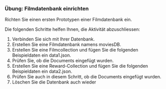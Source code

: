 ### Übung: Filmdatenbank einrichten

Richten Sie einen ersten Prototypen einer Filmdatenbank ein.

Die folgenden Schritte helfen Ihnen, die Aktivität abzuschliessen:

1. Verbinden Sie sich mit Ihrer Datenbank.
2. Erstellen Sie eine Filmdatenbank namens moviesDB.
3. Erstellen Sie eine Filmcollection und fügen Sie die folgenden Beispieldaten ein data1.json.
4. Prüfen Sie, ob die Documents eingefügt wurden.
5. Erstellen Sie eine Reward-Collection und fügen Sie die folgenden Beispieldaten ein data2.json.
6. Prüfen Sie auch in diesem Schritt, ob die Documents eingefügt wurden.
7. Löschen Sie die Datenbank auch wieder
